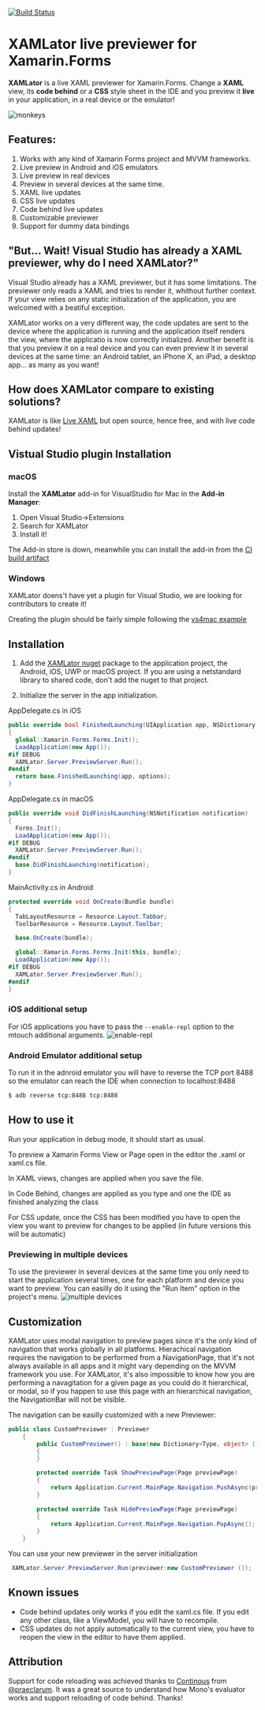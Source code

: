[![Build Status](https://dev.azure.com/ylatuya/XAMLator/_apis/build/status/ylatuya.XAMLator)](https://dev.azure.com/ylatuya/XAMLator/_build/latest?definitionId=1)

# XAMLator live previewer for Xamarin.Forms

**XAMLator** is a live XAML previewer for Xamarin.Forms. Change a **XAML** view, its **code behind** or a **CSS** style sheet in the IDE and you preview it **live** in your application, in a real device or the emulator!

![monkeys](https://raw.githubusercontent.com/ylatuya/XAMLator/master/docs/monkeys.gif)

## Features:
  1. Works with any kind of Xamarin Forms project and MVVM frameworks.
  2. Live preview in Android and iOS emulators
  3. Live preview in real devices
  4. Preview in several devices at the same time.
  5. XAML live updates
  6. CSS live updates
  7. Code behind live updates
  8. Customizable previewer
  9. Support for dummy data bindings

## "But... Wait! Visual Studio has already a XAML previewer, why do I need XAMLator?"

Visual Studio already has a XAML previewer, but it has some limitations. The previewer only reads a XAML and tries to render it, whithout further context. If your view relies on any static initialization of the application, you are welcomed with a beatiful exception.

XAMLator works on a very different way, the code updates are sent to the device where the application is running and the application itself renders the view, where the applicatio is now correctly initialized. Another benefit is that you preview it on a real device and you can even preview it in several devices at the same time: an Android tablet, an iPhone X, an iPad, a desktop app... as many as you want!

## How does XAMLator compare to existing solutions?

XAMLator is like [Live XAML](https://www.livexaml.com/) but open source, hence free, and with live code behind updates!

## Vistual Studio plugin Installation

### macOS

Install the **XAMLator** add-in for VisualStudio for Mac in the **Add-in Manager**:
  1. Open Visual Studio->Extensions
  2. Search for XAMLator
  3. Install it!

The Add-in store is down, meanwhile you can install the add-in from the [CI build artifact](https://dev.azure.com/ylatuya/XAMLator/_build/latest\?definitionId\=1)

### Windows

XAMLator doens't have yet a plugin for Visual Studio, we are looking for contributors to create it!

Creating the plugin should be fairly simple following the [vs4mac example](https://github.com/ylatuya/XAMLator/tree/master/XAMLator.Client.MonoDevelop)

## Installation

1. Add the [XAMLator nuget](https://www.nuget.org/packages/XAMLator/) package to the application project, the Android, iOS, UWP or macOS project. If you are using a netstandard library to shared code, don't add the nuget to that project.

2. Initialize the server in the app initialization.

AppDelegate.cs in iOS

```csharp
public override bool FinishedLaunching(UIApplication app, NSDictionary options)
{
  global::Xamarin.Forms.Forms.Init();
  LoadApplication(new App());
#if DEBUG
  XAMLator.Server.PreviewServer.Run();
#endif
  return base.FinishedLaunching(app, options);
}
```

AppDelegate.cs in macOS

```csharp
public override void DidFinishLaunching(NSNotification notification)
{
  Forms.Init();
  LoadApplication(new App());
#if DEBUG
  XAMLator.Server.PreviewServer.Run();
#endif
  base.DidFinishLaunching(notification);
}
```

MainActivity.cs in Android

```csharp
protected override void OnCreate(Bundle bundle)
{
  TabLayoutResource = Resource.Layout.Tabbar;
  ToolbarResource = Resource.Layout.Toolbar;

  base.OnCreate(bundle);

  global::Xamarin.Forms.Forms.Init(this, bundle);
  LoadApplication(new App());
#if DEBUG
  XAMLator.Server.PreviewServer.Run();
#endif
}
```

### iOS additional setup

For iOS applications you have to pass the `--enable-repl` option to the mtouch additional arguments.
![enable-repl](https://raw.githubusercontent.com/ylatuya/XAMLator/master/docs/enable-repl.png)

### Android Emulator additional setup

To run it in the adnroid emulator you will have to reverse the TCP port 8488 so the emulator can reach the IDE when connection to localhost:8488

```bash
$ adb reverse tcp:8488 tcp:8488
```

## How to use it

Run your application in debug mode, it should start as usual.

To preview a Xamarin Forms View or Page open in the editor the .xaml or xaml.cs file.

In XAML views, changes are applied when you save the file.

In Code Behind, changes are applied as you type and one the IDE as finished analyzing the class 

For CSS update, once the CSS has been modified you have to open the view you want to preview for changes to be applied (in future versions this will be automatic)

### Previewing in multiple devices

To use the previewer in several devices at the same time you only need to start the application several times, one for each platform and device you want to preview. You can easilly do it using the "Run Item" option in the project's menu.
![multiple devices](https://raw.githubusercontent.com/ylatuya/XAMLator/master/docs/multiple-devices.png)


## Customization

XAMLator uses modal navigation to preview pages since it's the only kind of navigation that works globally in all platforms. Hierachical navigation requires the navigation to be performed from a NavigationPage, that it's not always available in all apps and it might vary depending on the MVVM framework you use. For XAMLator, it's also impossible to know how you are performing a navagitation for a given page as you could do it hierarchical, or modal, so if you happen to use this page with an hierarchical navigation, the NavigationBar will not be visible.

The navigation can be easilly customized with a new Previewer:

```csharp
public class CustomPreviewer : Previewer
	{
		public CustomPreviewer() : base(new Dictionary<Type, object> ())
		{
		}

		protected override Task ShowPreviewPage(Page previewPage)
		{
			return Application.Current.MainPage.Navigation.PushAsync(previewPage, false);
		}

		protected override Task HidePreviewPage(Page previewPage)
		{
			return Application.Current.MainPage.Navigation.PopAsync();
		}
	}
```

You can use your new previewer in the server initialization
```csharp
 XAMLator.Server.PreviewServer.Run(previewer:new CustomPreviewer ());
```

## Known issues

* Code behind updates only works if you edit the xaml.cs file. If you edit any other class, like a ViewModel, you will have to recompile.
* CSS updates do not apply automatically to the current view, you have to reopen the view in the editor to have them applied.

## Attribution

Support for code reloading was achieved thanks to [Continous](https://github.com/praeclarum/Continuous) from [@praeclarum](https://twitter.com/praeclaruma).
It was a great source to understand how Mono's evaluator works and support reloading of code behind.
Thanks!
